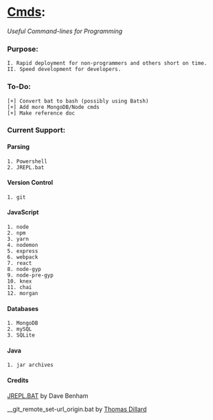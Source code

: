 # [Cmds](https://github.com/Sondro/Cmds): 
_Useful Command-lines for Programming_

### Purpose:
```
I. Rapid deployment for non-programmers and others short on time.
II. Speed development for developers.
```
### To-Do:
```
[+] Convert bat to bash (possibly using Batsh)
[+] Add more MongoDB/Node cmds
[+] Make reference doc
```
### Current Support:

#### Parsing
```
1. Powershell
2. JREPL.bat
```
#### Version Control
```
1. git
```
#### JavaScript 
```
1. node
2. npm
3. yarn
4. nodemon
5. express
6. webpack
7. react
8. node-gyp
9. node-pre-gyp
10. knex
11. chai
12. morgan
```
#### Databases
```
1. MongoDB
2. mySQL
3. SQLite
```
#### Java
```
1. jar archives
```
#### Credits
[JREPL.BAT](https://www.dostips.com/forum/viewtopic.php?f=3&t=6044) by Dave Benham

__git_remote_set-url_origin.bat by [Thomas Dillard](https://github.com/HTMLGhozt)
